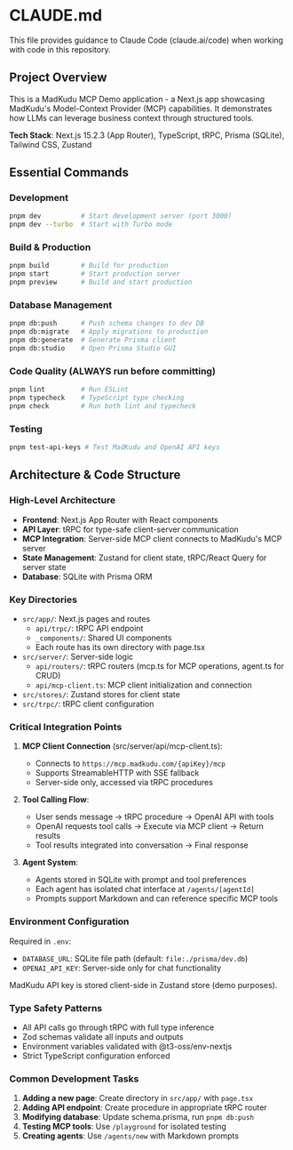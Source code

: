 # CLAUDE.md

This file provides guidance to Claude Code (claude.ai/code) when working with code in this repository.

## Project Overview

This is a MadKudu MCP Demo application - a Next.js app showcasing MadKudu's Model-Context Provider (MCP) capabilities. It demonstrates how LLMs can leverage business context through structured tools.

**Tech Stack**: Next.js 15.2.3 (App Router), TypeScript, tRPC, Prisma (SQLite), Tailwind CSS, Zustand

## Essential Commands

### Development
```bash
pnpm dev          # Start development server (port 3000)
pnpm dev --turbo  # Start with Turbo mode
```

### Build & Production
```bash
pnpm build        # Build for production
pnpm start        # Start production server
pnpm preview      # Build and start production
```

### Database Management
```bash
pnpm db:push      # Push schema changes to dev DB
pnpm db:migrate   # Apply migrations to production
pnpm db:generate  # Generate Prisma client
pnpm db:studio    # Open Prisma Studio GUI
```

### Code Quality (ALWAYS run before committing)
```bash
pnpm lint         # Run ESLint
pnpm typecheck    # TypeScript type checking
pnpm check        # Run both lint and typecheck
```

### Testing
```bash
pnpm test-api-keys # Test MadKudu and OpenAI API keys
```

## Architecture & Code Structure

### High-Level Architecture
- **Frontend**: Next.js App Router with React components
- **API Layer**: tRPC for type-safe client-server communication
- **MCP Integration**: Server-side MCP client connects to MadKudu's MCP server
- **State Management**: Zustand for client state, tRPC/React Query for server state
- **Database**: SQLite with Prisma ORM

### Key Directories
- `src/app/`: Next.js pages and routes
  - `api/trpc/`: tRPC API endpoint
  - `_components/`: Shared UI components
  - Each route has its own directory with page.tsx
- `src/server/`: Server-side logic
  - `api/routers/`: tRPC routers (mcp.ts for MCP operations, agent.ts for CRUD)
  - `api/mcp-client.ts`: MCP client initialization and connection
- `src/stores/`: Zustand stores for client state
- `src/trpc/`: tRPC client configuration

### Critical Integration Points

1. **MCP Client Connection** (src/server/api/mcp-client.ts):
   - Connects to `https://mcp.madkudu.com/{apiKey}/mcp`
   - Supports StreamableHTTP with SSE fallback
   - Server-side only, accessed via tRPC procedures

2. **Tool Calling Flow**:
   - User sends message → tRPC procedure → OpenAI API with tools
   - OpenAI requests tool calls → Execute via MCP client → Return results
   - Tool results integrated into conversation → Final response

3. **Agent System**:
   - Agents stored in SQLite with prompt and tool preferences
   - Each agent has isolated chat interface at `/agents/[agentId]`
   - Prompts support Markdown and can reference specific MCP tools

### Environment Configuration
Required in `.env`:
- `DATABASE_URL`: SQLite file path (default: `file:./prisma/dev.db`)
- `OPENAI_API_KEY`: Server-side only for chat functionality

MadKudu API key is stored client-side in Zustand store (demo purposes).

### Type Safety Patterns
- All API calls go through tRPC with full type inference
- Zod schemas validate all inputs and outputs
- Environment variables validated with @t3-oss/env-nextjs
- Strict TypeScript configuration enforced

### Common Development Tasks

1. **Adding a new page**: Create directory in `src/app/` with `page.tsx`
2. **Adding API endpoint**: Create procedure in appropriate tRPC router
3. **Modifying database**: Update schema.prisma, run `pnpm db:push`
4. **Testing MCP tools**: Use `/playground` for isolated testing
5. **Creating agents**: Use `/agents/new` with Markdown prompts